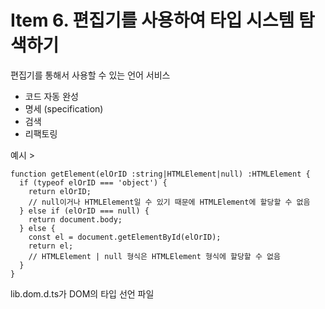 # Item 6. 편집기를 사용하여 타입 시스템 탐색하기

편집기를 통해서 사용할 수 있는 언어 서비스 

- 코드 자동 완성
- 명세 (specification)
- 검색
- 리팩토링

예시 > 

```tsx
function getElement(elOrID :string|HTMLElement|null) :HTMLElement {
  if (typeof elOrID === 'object') {
    return elOrID;  
    // null이거나 HTMLElement일 수 있기 때문에 HTMLElement에 할당할 수 없음
  } else if (elOrID === null) {
    return document.body;
  } else {
    const el = document.getElementById(elOrID);
    return el;  
    // HTMLElement | null 형식은 HTMLElement 형식에 할당할 수 없음
  }
}
```

lib.dom.d.ts가 DOM의 타입 선언 파일